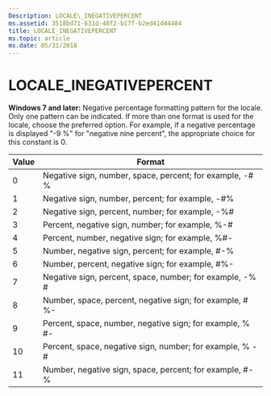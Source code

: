 ```yaml
---
Description: LOCALE\_INEGATIVEPERCENT
ms.assetid: 3518bd71-631d-48f2-b17f-b2ed41d44484
title: LOCALE_INEGATIVEPERCENT
ms.topic: article
ms.date: 05/31/2018
---
```


# LOCALE\_INEGATIVEPERCENT

**Windows 7 and later:** Negative percentage formatting pattern for the locale. Only one pattern can be indicated. If more than one format is used for the locale, choose the preferred option. For example, if a negative percentage is displayed "-9 %" for "negative nine percent", the appropriate choice for this constant is 0.



| Value | Format                                                    |
|-------|-----------------------------------------------------------|
| 0     | Negative sign, number, space, percent; for example, -\# % |
| 1     | Negative sign, number, percent; for example, -\#%         |
| 2     | Negative sign, percent, number; for example, -%\#         |
| 3     | Percent, negative sign, number; for example, %-\#         |
| 4     | Percent, number, negative sign; for example, %\#-         |
| 5     | Number, negative sign, percent; for example, \#-%         |
| 6     | Number, percent, negative sign; for example, \#%-         |
| 7     | Negative sign, percent, space, number; for example, -% \# |
| 8     | Number, space, percent, negative sign; for example, \# %- |
| 9     | Percent, space, number, negative sign; for example, % \#- |
| 10    | Percent, space, negative sign, number; for example, % -\# |
| 11    | Number, negative sign, space, percent; for example, \#- % |



 

 

 



